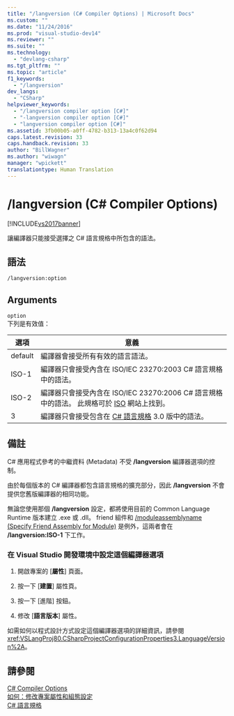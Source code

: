 ```yaml
---
title: "/langversion (C# Compiler Options) | Microsoft Docs"
ms.custom: ""
ms.date: "11/24/2016"
ms.prod: "visual-studio-dev14"
ms.reviewer: ""
ms.suite: ""
ms.technology: 
  - "devlang-csharp"
ms.tgt_pltfrm: ""
ms.topic: "article"
f1_keywords: 
  - "/langversion"
dev_langs: 
  - "CSharp"
helpviewer_keywords: 
  - "/langversion compiler option [C#]"
  - "-langversion compiler option [C#]"
  - "langversion compiler option [C#]"
ms.assetid: 3fb00b05-a0ff-4782-b313-13a4c0f62d94
caps.latest.revision: 33
caps.handback.revision: 33
author: "BillWagner"
ms.author: "wiwagn"
manager: "wpickett"
translationtype: Human Translation
---
```

# /langversion (C# Compiler Options)
[!INCLUDE[vs2017banner](../../../csharp/includes/vs2017banner.md)]

讓編譯器只能接受選擇之 C\# 語言規格中所包含的語法。  
  
## 語法  
  
```  
/langversion:option  
```  
  
## Arguments  
 `option`  
 下列是有效值：  
  
|選項|意義|  
|--------|--------|  
|default|編譯器會接受所有有效的語言語法。|  
|ISO\-1|編譯器只會接受內含在 ISO\/IEC 23270:2003 C\# 語言規格中的語法。|  
|ISO\-2|編譯器只會接受內含在 ISO\/IEC 23270:2006 C\# 語言規格中的語法。  此規格可於 [ISO](http://go.microsoft.com/fwlink/?LinkId=144406) 網站上找到。|  
|3|編譯器只會接受包含在 [C\# 語言規格](../../../csharp/language-reference/language-specification.md) 3.0 版中的語法。|  
  
## 備註  
 C\# 應用程式參考的中繼資料 \(Metadata\) 不受 **\/langversion** 編譯器選項的控制。  
  
 由於每個版本的 C\# 編譯器都包含語言規格的擴充部分，因此 **\/langversion** 不會提供您舊版編譯器的相同功能。  
  
 無論您使用那個 **\/langversion** 設定，都將使用目前的 Common Language Runtime 版本建立 .exe 或 .dll。  friend 組件和 [\/moduleassemblyname \(Specify Friend Assembly for Module\)](../../../csharp/language-reference/compiler-options/moduleassemblyname-compiler-option.md) 是例外，這兩者會在 **\/langversion:ISO\-1** 下工作。  
  
### 在 Visual Studio 開發環境中設定這個編譯器選項  
  
1.  開啟專案的 \[**屬性**\] 頁面。  
  
2.  按一下 \[**建置**\] 屬性頁。  
  
3.  按一下 \[進階\] 按鈕。  
  
4.  修改 \[**語言版本**\] 屬性。  
  
 如需如何以程式設計方式設定這個編譯器選項的詳細資訊，請參閱 <xref:VSLangProj80.CSharpProjectConfigurationProperties3.LanguageVersion%2A>。  
  
## 請參閱  
 [C\# Compiler Options](../../../csharp/language-reference/compiler-options/index.md)   
 [如何：修改專案屬性和組態設定](http://msdn.microsoft.com/zh-tw/e7184bc5-2f2b-4b4f-aa9a-3ecfcbc48b67)   
 [C\# 語言規格](../../../csharp/language-reference/language-specification.md)